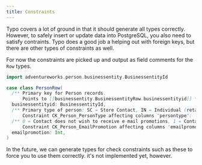 ```yaml
---
title: Constraints
---
```


Typo covers a lot of ground in that it should generate all types correctly.
However, to safely insert or update data into PostgreSQL, you also need to satisfy contraints.
Typo does a good job a helping out with foreign keys, but there are other types of constraints as well.

For now the constraints are picked up and output as field comments for the `Row` types.

```scala mdoc
import adventureworks.person.businessentity.BusinessentityId

case class PersonRow(
  /** Primary key for Person records.
      Points to [[businessentity.BusinessentityRow.businessentityid]] */
  businessentityid: BusinessentityId,
  /** Primary type of person: SC = Store Contact, IN = Individual (retail) customer, SP = Sales person, EM = Employee (non-sales), VC = Vendor contact, GC = General contact
      Constraint CK_Person_PersonType affecting columns "persontype":  (((persontype IS NULL) OR (upper((persontype)::text) = ANY (ARRAY['SC'::text, 'VC'::text, 'IN'::text, 'EM'::text, 'SP'::text, 'GC'::text])))) */
  /** 0 = Contact does not wish to receive e-mail promotions, 1 = Contact does wish to receive e-mail promotions from AdventureWorks, 2 = Contact does wish to receive e-mail promotions from AdventureWorks and selected partners.
      Constraint CK_Person_EmailPromotion affecting columns "emailpromotion":  (((emailpromotion >= 0) AND (emailpromotion <= 2))) */
  emailpromotion: Int,
)
```

In the future, we can generate types for check constraints such as these to force you to use them correctly.
it's not implemented yet, however.